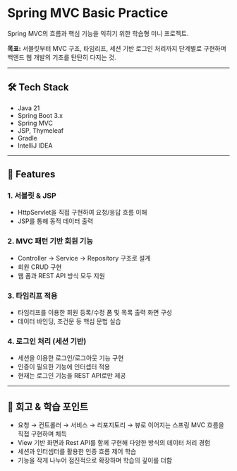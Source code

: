 # Spring MVC Basic Practice

Spring MVC의 흐름과 핵심 기능을 익히기 위한 학습형 미니 프로젝트.

**목표:** 서블릿부터 MVC 구조, 타임리프, 세션 기반 로그인 처리까지 단계별로 구현하며  
백엔드 웹 개발의 기초를 탄탄히 다지는 것.

---

## 🛠️ Tech Stack

- Java 21  
- Spring Boot 3.x  
- Spring MVC  
- JSP, Thymeleaf  
- Gradle  
- IntelliJ IDEA  

---

## 🎯 Features

### 1. 서블릿 & JSP  
- HttpServlet을 직접 구현하여 요청/응답 흐름 이해  
- JSP를 통해 동적 데이터 출력  

### 2. MVC 패턴 기반 회원 기능  
- Controller → Service → Repository 구조로 설계  
- 회원 CRUD 구현  
- 웹 폼과 REST API 방식 모두 지원  

### 3. 타임리프 적용  
- 타임리프를 이용한 회원 등록/수정 폼 및 목록 출력 화면 구성  
- 데이터 바인딩, 조건문 등 핵심 문법 실습  

### 4. 로그인 처리 (세션 기반)  
- 세션을 이용한 로그인/로그아웃 기능 구현  
- 인증이 필요한 기능에 인터셉터 적용  
- 현재는 로그인 기능을 REST API로만 제공  

---

## 📝 회고 & 학습 포인트

- 요청 → 컨트롤러 → 서비스 → 리포지토리 → 뷰로 이어지는 스프링 MVC 흐름을 직접 구현하며 체득
- View 기반 화면과 Rest API를 함께 구현해 다양한 방식의 데이터 처리 경험
- 세션과 인터셉터를 활용한 인증 흐름 제어 학습
- 기능을 작게 나누어 점진적으로 확장하며 학습의 깊이를 더함

